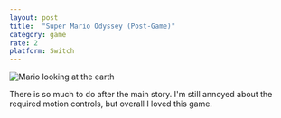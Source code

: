 ```yaml
---
layout: post
title:  "Super Mario Odyssey (Post-Game)"
category: game
rate: 2
platform: Switch
---
```


![Mario looking at the earth](https://rmlewisuk.s3.amazonaws.com/mario-moon.jpg)

There is so much to do after the main story. I'm still annoyed about the required motion controls, but overall I loved this game.